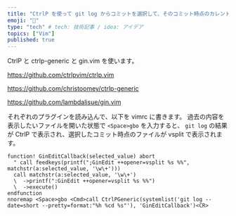 ```yaml
---
title: "CtrlP を使って git log からコミットを選択して、そのコミット時点のカレントバッファのファイルを表示する"
emoji: "🤖"
type: "tech" # tech: 技術記事 / idea: アイデア
topics: ["Vim"]
published: true
---
```


CtrlP と ctrlp-generic と gin.vim を使います。

https://github.com/ctrlpvim/ctrlp.vim

https://github.com/christoomey/ctrlp-generic

https://github.com/lambdalisue/gin.vim

それぞれのプラグインを読み込んで、以下を vimrc に書きます。
過去の内容を表示したいファイルを開いた状態で `<Space>gbo` を入力すると、 `git log` の結果が CtrlP で表示され、選択したコミット時点のファイルが vsplit で表示されます。

```vim
function! GinEditCallback(selected_value) abort
  " call feedkeys(printf(";GinEdit ++opener=vsplit %s %%", matchstr(a:selected_value, '\w\+')))
  call matchstr(a:selected_value, '\w\+')
  \  ->printf(":GinEdit ++opener=vsplit %s %%")
  \  ->execute()
endfunction
nnoremap <Space>gbo <Cmd>call CtrlPGeneric(systemlist('git log --date=short --pretty=format:"%h %cd %s"'), 'GinEditCallback')<CR>
```

